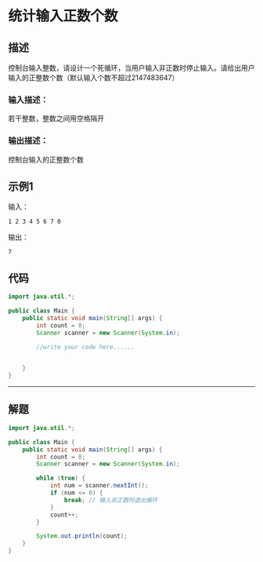 # 统计输入正数个数

## 描述

控制台输入整数，请设计一个死循环，当用户输入非正数时停止输入。请给出用户输入的正整数个数（默认输入个数不超过2147483647）

### 输入描述：

若干整数，整数之间用空格隔开

### 输出描述：

控制台输入的正整数个数

## 示例1

输入：

```
1 2 3 4 5 6 7 0
```

输出：

```
7
```

## 代码

```java
import java.util.*;

public class Main {
    public static void main(String[] args) {
        int count = 0;
        Scanner scanner = new Scanner(System.in);

        //write your code here......
        

    }
}
```



---



## 解题

```java
import java.util.*;

public class Main {
    public static void main(String[] args) {
        int count = 0;
        Scanner scanner = new Scanner(System.in);

        while (true) {
            int num = scanner.nextInt();
            if (num <= 0) {
                break; // 输入非正数时退出循环
            }
            count++;
        }

        System.out.println(count);
    }
}
```



